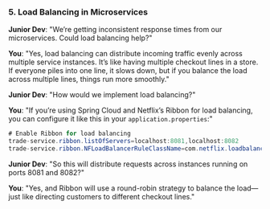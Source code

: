 ### 5. **Load Balancing in Microservices**

**Junior Dev**: "We’re getting inconsistent response times from our microservices. Could load balancing help?"

**You**: "Yes, load balancing can distribute incoming traffic evenly across multiple service instances. It’s like having multiple checkout lines in a store. If everyone piles into one line, it slows down, but if you balance the load across multiple lines, things run more smoothly."

**Junior Dev**: "How would we implement load balancing?"

**You**: "If you’re using Spring Cloud and Netflix’s Ribbon for load balancing, you can configure it like this in your `application.properties`:"

```java
# Enable Ribbon for load balancing
trade-service.ribbon.listOfServers=localhost:8081,localhost:8082
trade-service.ribbon.NFLoadBalancerRuleClassName=com.netflix.loadbalancer.RoundRobinRule
```

**Junior Dev**: "So this will distribute requests across instances running on ports 8081 and 8082?"

**You**: "Yes, and Ribbon will use a round-robin strategy to balance the load—just like directing customers to different checkout lines."
